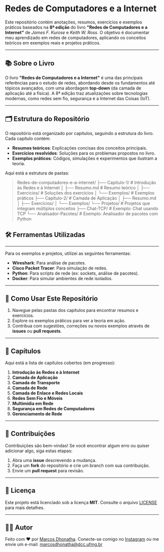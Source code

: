 # Redes de Computadores e a Internet

Este repositório contém anotações, resumos, exercícios e exemplos práticos baseados na **8ª edição** do livro **"Redes de Computadores e a Internet"** de *James F. Kurose* e *Keith W. Ross*. O objetivo é documentar meu aprendizado em redes de computadores, aplicando os conceitos teóricos em exemplos reais e projetos práticos.

---

## 📚 Sobre o Livro

O livro **"Redes de Computadores e a Internet"** é uma das principais referências para o estudo de redes, abordando desde os fundamentos até tópicos avançados, com uma abordagem **top-down** (da camada de aplicação até a física). A 8ª edição traz atualizações sobre tecnologias modernas, como redes sem fio, segurança e a Internet das Coisas (IoT).

---

## 🗂 Estrutura do Repositório

O repositório está organizado por capítulos, seguindo a estrutura do livro. Cada capítulo contém:

- **Resumos teóricos**: Explicações concisas dos conceitos principais.
- **Exercícios resolvidos**: Soluções para os problemas propostos no livro.
- **Exemplos práticos**: Códigos, simulações e experimentos que ilustram a teoria.

Aqui está a estrutura de pastas:

> Redes-de-computadores-e-a-internet/
> ├── Capitulo-1/            # Introdução às Redes e à Internet
> │   ├── Resumo.md          # Resumo teórico
> │   ├── Exercicios/        # Soluções dos exercícios
> │   └── Exemplos/          # Exemplos práticos
> ├── Capitulo-2/            # Camada de Aplicação
> │   ├── Resumo.md
> │   ├── Exercicios/
> │   └── Exemplos/
> └── Projetos/              # Projetos que integram múltiplos conceitos
> ├── Chat-TCP/          # Exemplo: Chat usando TCP
> └── Analisador-Pacotes/ # Exemplo: Analisador de pacotes com Python

## 🛠 Ferramentas Utilizadas

---

Para os exemplos e projetos, utilizei as seguintes ferramentas:

- **Wireshark**: Para análise de pacotes.
- **Cisco Packet Tracer**: Para simulação de redes.
- **Python**: Para scripts de rede (ex: sockets, análise de pacotes).
- **Docker**: Para simular ambientes de rede isolados.

---

## 🚀 Como Usar Este Repositório

1. Navegue pelas pastas dos capítulos para encontrar resumos e exercícios.
2. Explore os exemplos práticos para ver a teoria em ação.
3. Contribua com sugestões, correções ou novos exemplos através de **issues** ou **pull requests**.

---

## 📌 Capítulos

Aqui está a lista de capítulos cobertos (em progresso):

1. **Introdução às Redes e à Internet**
2. **Camada de Aplicação**
3. **Camada de Transporte**
4. **Camada de Rede**
5. **Camada de Enlace e Redes Locais**
6. **Redes Sem Fio e Móveis**
7. **Multimídia em Rede**
8. **Segurança em Redes de Computadores**
9. **Gerenciamento de Rede**

---

## 🤝 Contribuições

Contribuições são bem-vindas! Se você encontrar algum erro ou quiser adicionar algo, siga estas etapas:

1. Abra uma **issue** descrevendo a mudança.
2. Faça um **fork** do repositório e crie um branch com sua contribuição.
3. Envie um **pull request** para revisão.

---

## 📄 Licença

Este projeto está licenciado sob a licença **MIT**. Consulte o arquivo [LICENSE](LICENSE) para mais detalhes.

---

## 👨‍💻 Autor

Feito com ❤️ por [Marcos Dhonatha](https://github.com/marcosdhonatha).
Conecte-se comigo no [Instagram](https://instagram.com/marcos-dhonatha/) ou me envie um e-mail: marcosdhonatha@dcc.ufmg.br 

